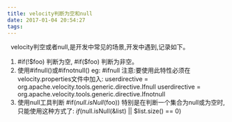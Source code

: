 ```yaml
---
title: velocity判断为空和null
date: 2017-01-04 20:54:27
tags:
---
```

&#160;&#160;velocity判空或者null,是开发中常见的场景,开发中遇到,记录如下。
1. #if(!$foo) 判断为空, #if($foo) 判断为非空。
2. 使用#ifnull()或#ifnotnull()
   eg: #ifnull
   注意:要使用此特性必须在velocity.properties文件中加入:
    <!--lang: java--> 
    userdirective = org.apache.velocity.tools.generic.directive.Ifnull
    userdirective = org.apache.velocity.tools.generic.directive.Ifnotnull
3. 使用null工具判断
    #if($null.isNull($foo)) 特别是在判断一个集合为null或为空时,只能使用这种方式了: $if($null.isNull(&list) || $list.size() == 0)
